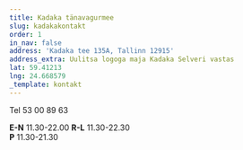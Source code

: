 ```yaml
---
title: Kadaka tänavagurmee
slug: kadakakontakt
order: 1
in_nav: false
address: 'Kadaka tee 135A, Tallinn 12915'
address_extra: Uulitsa logoga maja Kadaka Selveri vastas
lat: 59.41213
lng: 24.668579
_template: kontakt
---
```


Tel 53 00 89 63

**E-N** 11.30-22.00
**R-L** 11.30-22.30\
**P** 11.30-21.30
